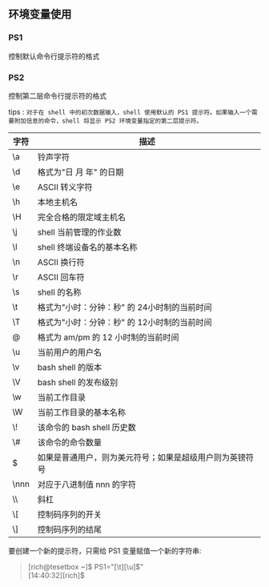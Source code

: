 
## 环境变量使用

### PS1  
控制默认命令行提示符的格式  
### PS2
控制第二层命令行提示符的格式  

tips : `对于在 shell 中的初次数据输入，shell 使用默认的 PS1 提示符。如果输入一个需要附加信息的命令，shell 将显示 PS2 环境变量指定的第二层提示符。 `

字符     | 描述
-------- | ---
\a | 铃声字符
\d | 格式为"日 月 年" 的日期
\e | ASCII 转义字符
\h | 本地主机名
\H | 完全合格的限定域主机名
\j | shell 当前管理的作业数
\l | shell 终端设备名的基本名称
\n | ASCII 换行符
\r | ASCII 回车符
\s | shell 的名称
\t | 格式为"小时：分钟：秒" 的 24小时制的当前时间
\T | 格式为"小时：分钟：秒" 的 12小时制的当前时间
\@ | 格式为 am/pm 的 12 小时制的当前时间
\u | 当前用户的用户名
\v | bash shell 的版本
\V | bash shell 的发布级别
\w | 当前工作目录
\W | 当前工作目录的基本名称
\\! | 该命令的 bash shell 历史数
\\# | 该命令的命令数量
\$ |  如果是普通用户，则为美元符号；如果是超级用户则为英镑符号
\nnn | 对应于八进制值 nnn 的字符
\\\\ | 斜杠
\\[ | 控制码序列的开关
\\] | 控制码序列的结尾|

要创建一个新的提示符，只需给 PS1 变量赋值一个新的字符串:  
> [rich@tesetbox ~]$ PS1="[\t][\u]\$"    
[14:40:32][rich]$

